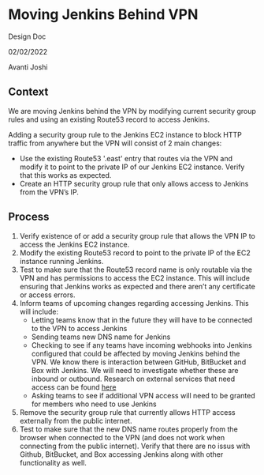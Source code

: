 # Moving Jenkins Behind VPN

Design Doc

02/02/2022

Avanti Joshi

## Context

We are moving Jenkins behind the VPN by modifying current security group rules and using an existing Route53 record to access Jenkins.

Adding a security group rule to the Jenkins EC2 instance to block HTTP traffic from anywhere but the VPN will consist of 2 main changes:

- Use the existing Route53 '.east' entry that routes via the VPN and modify it to point to the private IP of our Jenkins EC2 instance. Verify that this works as expected.
- Create an HTTP security group rule that only allows access to Jenkins from the VPN’s IP.

## Process

1. Verify existence of or add a security group rule that allows the VPN IP to access the Jenkins EC2 instance.
1. Modify the existing Route53 record to point to the private IP of the EC2 instance running Jenkins.
1. Test to make sure that the Route53 record name is only routable via the VPN and has permissions to access the EC2 instance. This will include ensuring that Jenkins works as expected and there aren’t any certificate or access errors.
1. Inform teams of upcoming changes regarding accessing Jenkins. This will include:
   - Letting teams know that in the future they will have to be connected to the VPN to access Jenkins
   - Sending teams new DNS name for Jenkins
   - Checking to see if any teams have incoming webhooks into Jenkins configured that could be affected by moving Jenkins behind the VPN. We know there is interaction between GitHub, BitBucket and Box with Jenkins. We will need to investigate whether these are inbound or outbound. Research on external services that need access can be found [here](https://github.com/OHS-Hosting-Infrastructure/infrastructure/blob/main/docs/research/jenkins-external-services.md)
   - Asking teams to see if additional VPN access will need to be granted for members who need to use Jenkins
1. Remove the security group rule that currently allows HTTP access externally from the public internet.
1. Test to make sure that the new DNS name routes properly from the browser when connected to the VPN (and does not work when connecting from the public internet). Verify that there are no issus with Github, BitBucket, and Box accessing Jenkins along with other functionality as well.
